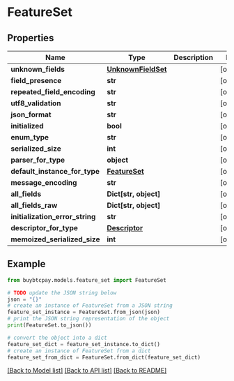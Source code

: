 # FeatureSet


## Properties

Name | Type | Description | Notes
------------ | ------------- | ------------- | -------------
**unknown_fields** | [**UnknownFieldSet**](UnknownFieldSet.md) |  | [optional] 
**field_presence** | **str** |  | [optional] 
**repeated_field_encoding** | **str** |  | [optional] 
**utf8_validation** | **str** |  | [optional] 
**json_format** | **str** |  | [optional] 
**initialized** | **bool** |  | [optional] 
**enum_type** | **str** |  | [optional] 
**serialized_size** | **int** |  | [optional] 
**parser_for_type** | **object** |  | [optional] 
**default_instance_for_type** | [**FeatureSet**](FeatureSet.md) |  | [optional] 
**message_encoding** | **str** |  | [optional] 
**all_fields** | **Dict[str, object]** |  | [optional] 
**all_fields_raw** | **Dict[str, object]** |  | [optional] 
**initialization_error_string** | **str** |  | [optional] 
**descriptor_for_type** | [**Descriptor**](Descriptor.md) |  | [optional] 
**memoized_serialized_size** | **int** |  | [optional] 

## Example

```python
from buybtcpay.models.feature_set import FeatureSet

# TODO update the JSON string below
json = "{}"
# create an instance of FeatureSet from a JSON string
feature_set_instance = FeatureSet.from_json(json)
# print the JSON string representation of the object
print(FeatureSet.to_json())

# convert the object into a dict
feature_set_dict = feature_set_instance.to_dict()
# create an instance of FeatureSet from a dict
feature_set_from_dict = FeatureSet.from_dict(feature_set_dict)
```
[[Back to Model list]](../README.md#documentation-for-models) [[Back to API list]](../README.md#documentation-for-api-endpoints) [[Back to README]](../README.md)


